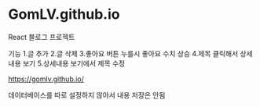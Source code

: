 # GomLV.github.io
React 블로그 프로젝트

기능
1.글 추가
2.글 삭제
3.좋아요 버튼 누를시 좋아요 수치 상승
4.제목 클릭해서 상세내용 보기
5.상세내용 보기에서 제목 수정

https://gomlv.github.io/

데이터베이스를 따로 설정하지 않아서 내용 저장은 안됨
